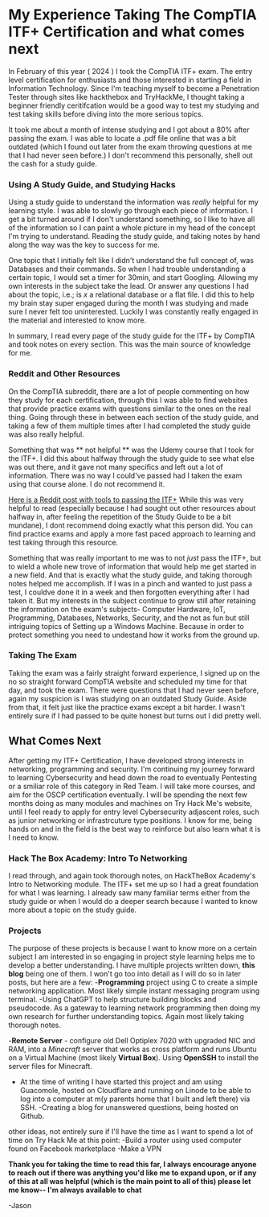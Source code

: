 # My Experience Taking The CompTIA ITF+ Certification and what comes next
In February of this year ( 2024 ) I took the CompTIA ITF+ exam. The entry level certification for enthusiasts and those interested in starting a field in Information Technology. Since I'm teaching myself to become a Penetration Tester through sites like hackthebox and TryHackMe, I thought taking a beginner friendly ceritifcation would be a good way to test my studying and test taking skills before diving into the more serious topics. 

It took me about a month of intense studying and I got about a 80% after passing the exam. I was able to locate a .pdf file online that was a bit outdated (which I found out later from the exam throwing questions at me that I had never seen before.) I don't recommend this personally, shell out the cash for a study guide.

### Using A Study Guide, and Studying Hacks
Using a study guide to understand the information was *really* helpful for my learning style. I was able to slowly go through each piece of information. I get a bit turned around if I don't understand something, so I like to have all of the information so I can paint a whole picture in my head of the concept I'm trying to understand. Reading the study guide, and taking notes by hand along the way was the key to success for me.

One topic that I initially felt like I didn't understand the full concept of, was Databases and their commands. So when I had trouble understanding a certain topic, I would set a timer for 30min, and start Googling. Allowing my own interests in the subject take the lead. Or answer any questions I had about the topic, i.e.; is *x* a relational database or a flat file. I did this to help my brain stay super engaged during the month I was studying and made sure I never felt too uninterested. Luckily I was constantly really engaged in the material and interested to know more.

In summary, I read every page of the study guide for the ITF+ by CompTIA and took notes on every section. This was the main source of knowledge for me.

### Reddit and Other Resources

On the CompTIA subreddit, there are a lot of people commenting on how they study for each certification, through this I was able to find websites that provide practice exams with questions similar to the ones on the real thing. Going through these in between each section of the study guide, and taking a few of them multiple times after I had completed the study guide was also really helpful. 

Something that was ** not helpful ** was the Udemy course that I took for the ITF+. I did this about halfway through the study guide to see what else was out there, and it gave not many specifics and left out a lot of information. There was no way I could've passed had I taken the exam using that course alone. I do not recommend it.

[Here is a Reddit post with tools to passing the ITF+](https://www.reddit.com/r/CompTIA/comments/15bn8fk/passing_the_itf_in_3_days_a_detailed_guide_to/) While this was very helpful to read (especially because I had sought out other resources about halfway in, after feeling the repetition of the Study Guide to be a bit mundane), I dont recommend doing exactly what this person did. You can find practice exams and apply a more fast paced approach to learning and test taking through this resource.

Something that was really important to me was to not *just* pass the ITF+, but to wield a whole new trove of information that would help me get started in a new field. And that is exactly what the study guide, and taking thorough notes helped me accomplish. If I was in a pinch and wanted to just pass a test, I couldve done it in a week and then forgotten everything after I had taken it. But my interests in the subject continue to grow still after retaining the information on the exam's subjects- Computer Hardware, IoT, Programming, Databases, Networks, Security, and the not as fun but still intriguing topics of Setting up a Windows Machine. Because in order to protect something you need to undestand how it works from the ground up.

### Taking The Exam

Taking the exam was a fairly straight forward experience, I signed up on the no so straight forward CompTIA website and scheduled my time for that day, and took the exam. There were questions that I had never seen before, again my suspicion is I was studying on an outdated Study Guide. Aside from that, it felt just like the practice exams except a bit harder. I wasn't entirely sure if I had passed to be quite honest but turns out I did pretty well.

## What Comes Next

After getting my ITF+ Certification, I have developed strong interests in networking, programming and security. I'm continuing my journey forward to learning Cybersecurity and head down the road to eventually Pentesting or a smiliar role of this category in Red Team. I will take more courses, and aim for the OSCP certification eventually. I will be spending the next few months doing as many modules and machines on Try Hack Me's website, until I feel ready to apply for entry level Cybersecurity adjascent roles, such as junior networking or infrastrcuture type positions. I know for me, being hands on and in the field is the best way to reinforce but also learn what it is I need to know.

### Hack The Box Academy: Intro To Networking

I read through, and again took thorough notes, on HackTheBox Academy's Intro to Networking module. The ITF+ set me up so I had a great foundation for what I was learning. I already saw many familiar terms either from the study guide or when I would do a deeper search because I wanted to know more about a topic on the study guide. 

### Projects

The purpose of these projects is because I want to know more on a certain subject I am interested in so engaging in project style learning helps me to develop a better understanding. I have multiple projects written down, **this blog** being one of them. I won't go too into detail as I will do so in later posts, but here are a few:
-**Programming** project using C to create a simple networking application. Most likely simple instant messaging program using terminal.
  -Using ChatGPT to help structure building blocks and pseudocode. As a gateway to learning network programming then doing my own research for further understanding topics. Again most likely taking thorough notes.
  
-**Remote Server** - configure old Dell Optiplex 7020 with upgraded NIC and RAM, into a *Minecraft* server that works as cross platform and runs Ubuntu on a Virtual Machine (most likely **Virtual Box**). Using **OpenSSH** to install the server files for Minecraft.
  - At the time of writing I have started this project and am using Guacomole, hosted on Cloudflare and running on Linode to be able to log into a computer at m(y parents home that I built and left there) via SSH.
-Creating a blog for unanswered questions, being hosted on Github.

other ideas, not entirely sure if I'll have the time as I want to spend a lot of time on Try Hack Me at this point:
-Build a router using used computer found on Facebook marketplace
-Make a VPN

**Thank you for taking the time to read this far, I always encourage anyone to reach out if there was anything you'd like me to expand upon, or if any of this at all was helpful (which is the main point to all of this) please let me know-- I'm always available to chat**

-Jason




